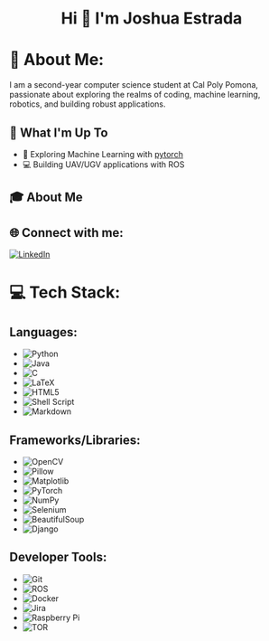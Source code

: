 <h1 align="center">Hi 👋 I'm Joshua Estrada</h1>

# 💫 About Me:
I am a second-year computer science student at Cal Poly Pomona, passionate about exploring the realms of coding, machine learning, robotics, and building robust applications.

## 🚀 What I'm Up To

- 🤖 Exploring Machine Learning with [pytorch](https://pytorch.org/tutorials/)
- 💻 Building UAV/UGV applications with ROS

## 🎓 About Me


## 🌐 Connect with me:
[![LinkedIn](https://img.shields.io/badge/LinkedIn-%230077B5.svg?logo=linkedin&logoColor=white)](https://www.linkedin.com/in/joshua-estrada22)

# 💻 Tech Stack:

## Languages:
- ![Python](https://img.shields.io/badge/python-3670A0?style=for-the-badge&logo=python&logoColor=ffdd54)
- ![Java](https://img.shields.io/badge/java-%23ED8B00.svg?style=for-the-badge&logo=openjdk&logoColor=white)
- ![C](https://img.shields.io/badge/c-%2300599C.svg?style=for-the-badge&logo=c&logoColor=white)
- ![LaTeX](https://img.shields.io/badge/latex-%23008080.svg?style=for-the-badge&logo=latex&logoColor=white)
- ![HTML5](https://img.shields.io/badge/html5-%23E34F26.svg?style=for-the-badge&logo=html5&logoColor=white)
- ![Shell Script](https://img.shields.io/badge/shell_script-%23121011.svg?style=for-the-badge&logo=gnu-bash&logoColor=white)
- ![Markdown](https://img.shields.io/badge/markdown-%23000000.svg?style=for-the-badge&logo=markdown&logoColor=white)

## Frameworks/Libraries:
- ![OpenCV](https://img.shields.io/badge/opencv-%23white.svg?style=for-the-badge&logo=opencv&logoColor=white)
- ![Pillow](https://img.shields.io/badge/Pillow-%23000000.svg?style=for-the-badge&logo=Pillow&logoColor=white)
- ![Matplotlib](https://img.shields.io/badge/Matplotlib-%23ffffff.svg?style=for-the-badge&logo=Matplotlib&logoColor=black)
- ![PyTorch](https://img.shields.io/badge/PyTorch-%23EE4C2C.svg?style=for-the-badge&logo=PyTorch&logoColor=white)
- ![NumPy](https://img.shields.io/badge/NumPy-%23013243.svg?style=for-the-badge&logo=numpy&logoColor=white)
- ![Selenium](https://img.shields.io/badge/Selenium-%230080FF.svg?style=for-the-badge&logo=Selenium&logoColor=white)
- ![BeautifulSoup](https://img.shields.io/badge/BeautifulSoup-4-blue?style=for-the-badge)
- ![Django](https://img.shields.io/badge/django-%23092E20.svg?style=for-the-badge&logo=django&logoColor=white)

## Developer Tools:
- ![Git](https://img.shields.io/badge/git-%23F05033.svg?style=for-the-badge&logo=git&logoColor=white)
- ![ROS](https://img.shields.io/badge/ros-%230A0FF9.svg?style=for-the-badge&logo=ros&logoColor=white)
- ![Docker](https://img.shields.io/badge/docker-%230db7ed.svg?style=for-the-badge&logo=docker&logoColor=white)
- ![Jira](https://img.shields.io/badge/jira-%230A0FFF.svg?style=for-the-badge&logo=jira&logoColor=white)
- ![Raspberry Pi](https://img.shields.io/badge/-RaspberryPi-C51A4A?style=for-the-badge&logo=Raspberry-Pi)
- ![TOR](https://img.shields.io/badge/tor-%237E4798.svg?style=for-the-badge&logo=tor-project&logoColor=white)


<!-- Proudly created with GPRM ( https://gprm.itsvg.in ) -->
